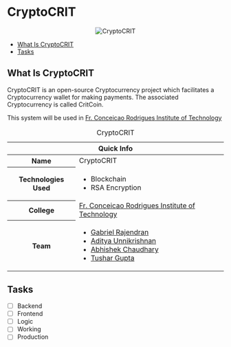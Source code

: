 # CryptoCRIT

<p align='center'><img src="https://theabbie.github.io/files/CryptoCRIT.png" alt="CryptoCRIT"></p>

* [What Is CryptoCRIT](#what-is-cryptocrit)
* [Tasks](#tasks)

## What Is CryptoCRIT

CryptoCRIT is an open-source Cryptocurrency project which facilitates a Cryptocurrency wallet for making payments. The associated Cryptocurrency is called CritCoin.

This system will be used in <a href="https://www.fcrit.ac.in">Fr. Conceicao Rodrigues Institute of Technology</a>

<table>
<caption>CryptoCRIT</caption>
<thead>
<tr>
<th colspan="2">Quick Info</th>
</tr>
</thead>
<tbody>
<tr><th scope='row'>Name</th><td>CryptoCRIT</td></tr>
<tr><th scope='row'>Technologies Used</th><td><ul><li>Blockchain</li><li>RSA Encryption</li></ul></td></tr>
<tr><th scope='row'>College</th><td><a href="https://www.fcrit.ac.in">Fr. Conceicao Rodrigues Institute of Technology</a></td></tr>
<tr><th scope='row'>Team</th>
<td>
<ul>
<li><a href="https://github.com/rgab1508">Gabriel Rajendran</a></li>
<li><a href="https://instagram.com/adi.unni">Aditya Unnikrishnan</a></li>
<li><a href="https://theabbie.github.io">Abhishek Chaudhary</a></li>
<li><a href="https://instagram.com/tushar_gupta_339">Tushar Gupta</a></li>
</ul>
</td>
</tr>
</tbody>
</table>

## Tasks

- [ ] Backend
- [ ] Frontend
- [ ] Logic
- [ ] Working
- [ ] Production
